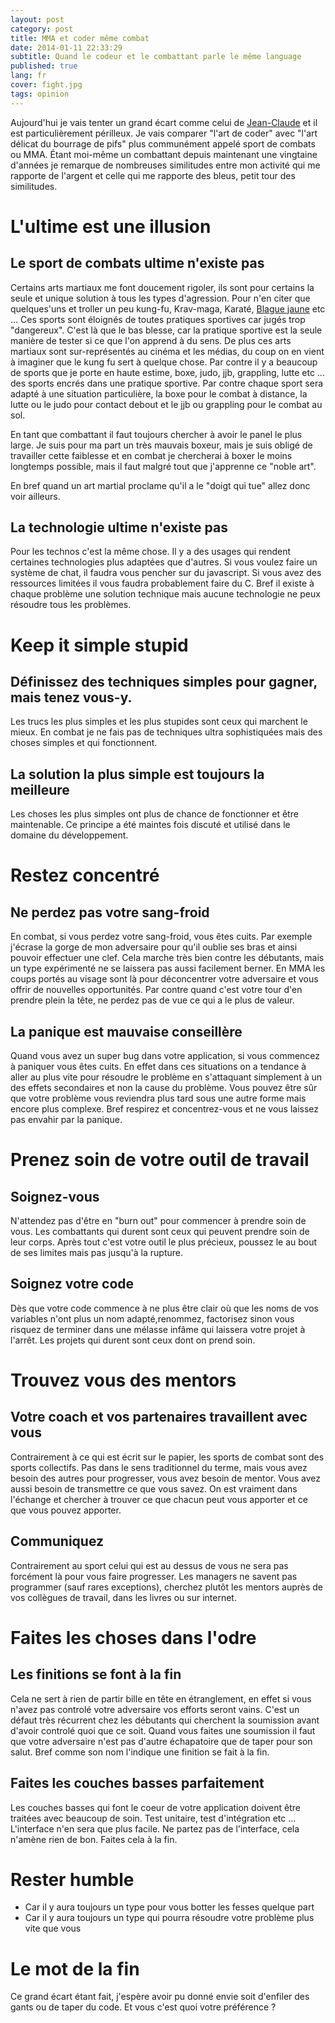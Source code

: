 ```yaml
---
layout: post
category: post
title: MMA et coder même combat
date: 2014-01-11 22:33:29
subtitle: Quand le codeur et le combattant parle le même language
published: true
lang: fr
cover: fight.jpg
tags: opinion
---
```


Aujourd'hui je vais tenter un grand écart comme celui de [Jean-Claude](http://youtu.be/M7FIvfx5J10) et il est particulièrement périlleux.
Je vais comparer "l'art de coder" avec "l'art délicat du bourrage de pifs" plus communément appelé sport de combats ou MMA.
Étant moi-même un combattant depuis maintenant une vingtaine d'années je remarque de nombreuses similitudes entre mon activité qui me rapporte de l'argent et celle qui me rapporte des bleus, petit tour des similitudes.

# L'ultime est une illusion
## Le sport de combats ultime n'existe pas
Certains arts martiaux me font doucement rigoler, ils sont pour certains la seule et unique solution à tous les types d'agression.
Pour n'en citer que quelques'uns et troller un peu kung-fu, Krav-maga, Karaté, [Blague jaune](http://youtu.be/WhnvETs4F6Q) etc ...
Ces sports sont éloignés de toutes pratiques sportives car jugés trop "dangereux".
C'est là que le bas blesse, car la pratique sportive est la seule manière de tester si ce que l'on apprend à du sens.
De plus ces arts martiaux sont sur-représentés au cinéma et les médias, du coup on en vient à imaginer que le kung fu sert à quelque chose.
Par contre il y a beaucoup de sports que je porte en haute estime, boxe, judo, jjb, grappling, lutte etc ... des sports encrés dans une pratique sportive.
Par contre chaque sport sera adapté à une situation particulière, la boxe pour le combat à distance, la lutte ou le judo pour contact debout et le jjb ou grappling pour le combat au sol.

En tant que combattant il faut toujours chercher à avoir le panel le plus large.
Je suis pour ma part un très mauvais boxeur, mais je suis obligé de travailler cette faiblesse et en combat je chercherai à boxer le moins longtemps possible, mais il faut malgré tout que j'apprenne ce "noble art".

En bref quand un art martial proclame qu'il a le "doigt qui tue" allez donc voir ailleurs.

## La technologie ultime n'existe pas
Pour les technos c'est la même chose. Il y a des usages qui rendent certaines technologies plus adaptées que d'autres.
Si vous voulez faire un système de chat, il faudra vous pencher sur du javascript.
Si vous avez des ressources limitées il vous faudra probablement faire du C.
Bref il existe à chaque problème une solution technique mais aucune technologie ne peux résoudre tous les problèmes.

# Keep it simple stupid
## Définissez des techniques simples pour gagner, mais tenez vous-y.
Les trucs les plus simples et les plus stupides sont ceux qui marchent le mieux.
En combat je ne fais pas de techniques ultra sophistiquées mais des choses simples et qui fonctionnent.

## La solution la plus simple est toujours la meilleure
Les choses les plus simples ont plus de chance de fonctionner et être maintenable.
Ce principe a été maintes fois discuté et utilisé dans le domaine du développement.

# Restez concentré
## Ne perdez pas votre sang-froid
En combat, si vous perdez votre sang-froid, vous êtes cuits.
Par exemple j'écrase la gorge de mon adversaire pour qu'il oublie ses bras et ainsi pouvoir effectuer une clef.
Cela marche très bien contre les débutants, mais un type expérimenté ne se laissera pas aussi facilement berner.
En MMA les coups portés au visage sont là pour déconcentrer votre adversaire et vous offrir de nouvelles opportunités.
Par contre quand c'est votre tour d'en prendre plein la tête, ne perdez pas de vue ce qui a le plus de valeur.

## La panique est mauvaise conseillère
Quand vous avez un super bug dans votre application, si vous commencez à paniquer vous êtes cuits.
En effet dans ces situations on a tendance à aller au plus vite pour résoudre le problème en s'attaquant simplement à un des effets secondaires et non la cause du problème.
Vous pouvez être sûr que votre problème vous reviendra plus tard sous une autre forme mais encore plus complexe.
Bref respirez et concentrez-vous et ne vous laissez pas envahir par la panique.

# Prenez soin de votre outil de travail
## Soignez-vous
N'attendez pas d'être en "burn out" pour commencer à prendre soin de vous.
Les combattants qui durent sont ceux qui peuvent prendre soin de leur corps.
Après tout c'est votre outil le plus précieux, poussez le au bout de ses limites mais pas jusqu'à la rupture.

## Soignez votre code
Dès que votre code commence à ne plus être clair où que les noms de vos variables n'ont plus un nom adapté,renommez, factorisez sinon vous risquez de terminer dans une mélasse infâme qui laissera votre projet à l'arrêt.
Les projets qui durent sont ceux dont on prend soin.

# Trouvez vous des mentors
## Votre coach et vos partenaires travaillent avec vous
Contrairement à ce qui est écrit sur le papier, les sports de combat sont des sports collectifs.
Pas dans le sens traditionnel du terme, mais vous avez besoin des autres pour progresser, vous avez besoin de mentor.
Vous avez aussi besoin de transmettre ce que vous savez.
On est vraiment dans l'échange et chercher à trouver ce que chacun peut vous apporter et ce que vous pouvez apporter.

## Communiquez
Contrairement au sport celui qui est au dessus de vous ne sera pas forcément là pour vous faire progresser.
Les managers ne savent pas programmer (sauf rares exceptions), cherchez plutôt les mentors auprès de vos collègues de travail, dans les livres ou sur internet.

# Faites les choses dans l'odre
## Les finitions se font à la fin
Cela ne sert à rien de partir bille en tête en étranglement, en effet si vous n'avez pas controlé votre adversaire vos efforts seront vains.
C'est un défaut très récurrent chez les débutants qui cherchent la soumission avant d'avoir controlé quoi que ce soit.
Quand vous faites une soumission il faut que votre adversaire n'est pas d'autre échapatoire que de taper pour son salut.
Bref comme son nom l'indique une finition se fait à la fin.

## Faites les couches basses parfaitement
Les couches basses qui font le coeur de votre application doivent être traitées avec beaucoup de soin.
Test unitaire, test d'intégration etc ... L'interface n'en sera que plus facile.
Ne partez pas de l'interface, cela n'amène rien de bon. Faites cela à la fin.

# Rester humble
- Car il y aura toujours un type pour vous botter les fesses quelque part
- Car il y aura toujours un type qui pourra résoudre votre problème plus vite que vous

# Le mot de la fin
Ce grand écart étant fait, j'espère avoir pu donné envie soit d'enfiler des gants ou de taper du code.
Et vous c'est quoi votre préférence ?
